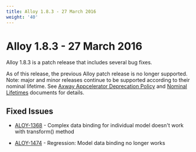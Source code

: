 ```yaml
---
title: Alloy 1.8.3 - 27 March 2016
weight: '40'
---
```


# Alloy 1.8.3 - 27 March 2016

Alloy 1.8.3 is a patch release that includes several bug fixes.

As of this release, the previous Alloy patch release is no longer supported. Note: major and minor releases continue to be supported according to their nominal lifetime. See [Axway Appcelerator Deprecation Policy](/guide/AMPLIFY_Appcelerator_Services_Overview/Axway_Appcelerator_Deprecation_Policy/) and [Nominal Lifetimes](/guide/AMPLIFY_Appcelerator_Services_Overview/Axway_Appcelerator_Product_Lifecycle/#nominal-lifetimes) documents for details.

## Fixed Issues

* [ALOY-1368](https://jira.appcelerator.org/browse/ALOY-1368) - Complex data binding for individual model doesn't work with transform() method

* [ALOY-1474](https://jira.appcelerator.org/browse/ALOY-1474) - Regression: Model data binding no longer works
